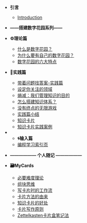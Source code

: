 * **引言**
  * [Introduction](README.md)
* **——搭建数字花园系列——**
* **⚙️理论篇**
  * [什么是数字花园？](post/理论篇/什么是数字花园？.md)
  * [为什么要有自己的数字花园？](post/理论篇/为什么要有自己的数字花园？.md)
  * [数字花园的六大特点](post/理论篇/数字花园的六大特点.md)
* **🏡实践篇**
  * [带着问题找答案-实践篇](post/实践篇/带着问题找答案-实践篇.md)
  * [设定你关注的领域](post/实践篇/设定你关注的领域.md)
  * [熵减：我们管理知识的目的](post/实践篇/熵减：我们管理知识的目的.md)
  * [怎么搭建知识体系？](post/实践篇/怎么搭建自己的知识体系.md)
  * [没有终点的无限游戏](post/实践篇/没有终点的无限游戏.md)
  * [实践篇小结](post/实践篇/实践篇小结.md)  
  * [知识卡片](post/实践篇/知识卡片.md)
  * [知识卡片实践案例](post/Mycards/知识卡片实践案例.md)
* * **🌀输入篇**
  * [编程学习索引页](post/CodeLearning.md) 

* **—————— 个人随记 ——————**
* **🗃️MyCards**
  * [必要难度理论](post/Mycards/必要难度理论.md)
  * [组块思维](post/Mycards/组块思维.md)
  * [写卡片时的工作流](post/Mycards/写卡片时的工作流.md)
  * [卡片方法的由来](post/Mycards/卡片方法的由来.md)
  * [知识卡片的好处](post/Mycards/知识卡片的好处.md)
  * [卡片写作原则](post/Mycards/卡片写作原则.md)
  * [Zettelkasten卡片盒笔记法](post/Mycards/Zettelkasten%20卡片盒笔记法.md)



